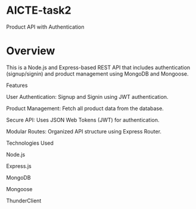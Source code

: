 # AICTE-task2
Product API with Authentication

# Overview

This is a Node.js and Express-based REST API that includes authentication (signup/signin) and product management using MongoDB and Mongoose.

Features

User Authentication: Signup and Signin using JWT authentication.

Product Management: Fetch all product data from the database.

Secure API: Uses JSON Web Tokens (JWT) for authentication.

Modular Routes: Organized API structure using Express Router.

Technologies Used

Node.js

Express.js

MongoDB

Mongoose

ThunderClient

